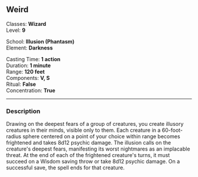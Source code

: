 ## Weird

Classes: **Wizard**  
Level: **9**  

School: **Illusion (Phantasm)**  
Element: **Darkness**  

Casting Time: **1 action**  
Duration: **1 minute**  
Range: **120 feet**  
Components: **V, S**  
Ritual: **False**  
Concentration: **True**  

------

### Description

Drawing on the deepest fears of a group of creatures, you create illusory creatures in their minds, visible only to them. Each creature in a 60-foot-radius sphere centered on a point of your choice within range becomes frightened and takes 8d12 psychic damage. The illusion calls on the creature's deepest fears, manifesting its worst nightmares as an implacable threat. At the end of each of the frightened creature's turns, it must succeed on a Wisdom saving throw or take 8d12 psychic damage. On a successful save, the spell ends for that creature.
